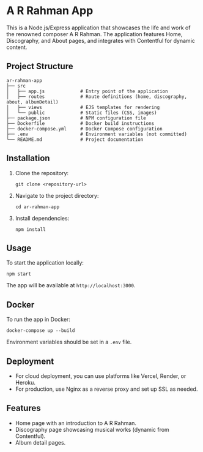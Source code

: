 # A R Rahman App

This is a Node.js/Express application that showcases the life and work of the renowned composer A R Rahman. The application features Home, Discography, and About pages, and integrates with Contentful for dynamic content.

## Project Structure

```
ar-rahman-app
├── src
│   ├── app.js             # Entry point of the application
│   ├── routes             # Route definitions (home, discography, about, albumDetail)
│   ├── views              # EJS templates for rendering
│   └── public             # Static files (CSS, images)
├── package.json           # NPM configuration file
├── Dockerfile             # Docker build instructions
├── docker-compose.yml     # Docker Compose configuration
├── .env                   # Environment variables (not committed)
└── README.md              # Project documentation
```

## Installation

1. Clone the repository:
   ```
   git clone <repository-url>
   ```
2. Navigate to the project directory:
   ```
   cd ar-rahman-app
   ```
3. Install dependencies:
   ```
   npm install
   ```

## Usage

To start the application locally:
```
npm start
```
The app will be available at `http://localhost:3000`.

## Docker

To run the app in Docker:
```
docker-compose up --build
```
Environment variables should be set in a `.env` file.

## Deployment

- For cloud deployment, you can use platforms like Vercel, Render, or Heroku.
- For production, use Nginx as a reverse proxy and set up SSL as needed.

## Features

- Home page with an introduction to A R Rahman.
- Discography page showcasing musical works (dynamic from Contentful).
- Album detail pages.